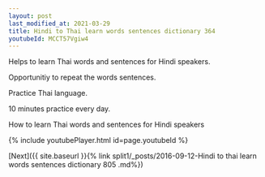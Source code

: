 ```yaml
---
layout: post
last_modified_at: 2021-03-29
title: Hindi to Thai learn words sentences dictionary 364 
youtubeId: MCCT57Vgiw4
---
```

 
 
Helps to learn Thai words and sentences for Hindi speakers.

Opportunitiy to repeat the words sentences. 

Practice Thai language. 
 
10 minutes practice every day. 
 
How to learn Thai words and sentences for Hindi speakers 
 
{% include youtubePlayer.html id=page.youtubeId %}
 
 
[Next]({{ site.baseurl }}{% link  split1/_posts/2016-09-12-Hindi to thai learn words sentences dictionary 805 .md%})
 
